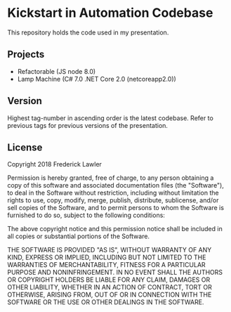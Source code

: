 # Kickstart in Automation Codebase
This repository holds the code used in my presentation.

## Projects
* Refactorable (JS node 8.0)
* Lamp Machine (C# 7.0 .NET Core 2.0 (netcoreapp2.0))

## Version
Highest tag-number in ascending order is the latest codebase. Refer to previous tags for previous versions of the presentation.

## License
Copyright 2018 Frederick Lawler

Permission is hereby granted, free of charge, to any person obtaining a copy of this software and associated documentation files (the "Software"), to deal in the Software without restriction, including without limitation the rights to use, copy, modify, merge, publish, distribute, sublicense, and/or sell copies of the Software, and to permit persons to whom the Software is furnished to do so, subject to the following conditions:

The above copyright notice and this permission notice shall be included in all copies or substantial portions of the Software.

THE SOFTWARE IS PROVIDED "AS IS", WITHOUT WARRANTY OF ANY KIND, EXPRESS OR IMPLIED, INCLUDING BUT NOT LIMITED TO THE WARRANTIES OF MERCHANTABILITY, FITNESS FOR A PARTICULAR PURPOSE AND NONINFRINGEMENT. IN NO EVENT SHALL THE AUTHORS OR COPYRIGHT HOLDERS BE LIABLE FOR ANY CLAIM, DAMAGES OR OTHER LIABILITY, WHETHER IN AN ACTION OF CONTRACT, TORT OR OTHERWISE, ARISING FROM, OUT OF OR IN CONNECTION WITH THE SOFTWARE OR THE USE OR OTHER DEALINGS IN THE SOFTWARE.